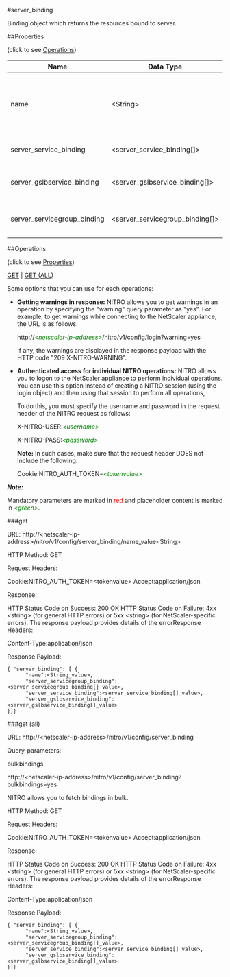 #server_binding

Binding object which returns the resources bound to server.


##Properties 
<span>(click to see [Operations](#operations))</span>


<table><thead><tr><th>Name</th><th> Data Type</th><th> Permissions</th><th>Description</th></tr></thead><tbody><tr><td>name</td><td>&lt;String></td><td>Read-write</td><td>Name of the server for which to display parameters.&lt;br>Minimum length = 1</td><tr><tr><td>server_service_binding</td><td>&lt;server_service_binding[]></td><td>Read-only</td><td>service that can be bound to server.</td><tr><tr><td>server_gslbservice_binding</td><td>&lt;server_gslbservice_binding[]></td><td>Read-only</td><td>gslbservice that can be bound to server.</td><tr><tr><td>server_servicegroup_binding</td><td>&lt;server_servicegroup_binding[]></td><td>Read-only</td><td>servicegroup that can be bound to server.</td><tr></tbody></table>
##Operations 
<span>(click to see [Properties](#properties))</span>


[GET](#get) | [GET (ALL)](#get-(all))


Some options that you can use for each operations:
<ul><li><p><b>Getting warnings in response:</b> NITRO allows you to get warnings in an operation by specifying the "warning" query parameter as "yes". For example, to get warnings while connecting to the NetScaler appliance, the URL is as follows:</p><p>http://<span style="color:green;font-style:italic;">&lt;netscaler-ip-address&gt;</span>/nitro/v1/config/login?warning=yes</p><p>If any, the warnings are displayed in the response payload with the HTTP code "209 X-NITRO-WARNING".</p></li><li><p><b>Authenticated access for individual NITRO operations:</b> NITRO allows you to logon to the NetScaler appliance to perform individual operations. You can use this option instead of creating a NITRO session (using the login object) and then using that session to perform all operations,</p><p>To do this, you must specify the username and password in the request header of the NITRO request as follows:</p><p>X-NITRO-USER:<span style="color:green;font-style:italic;">&lt;username&gt;</span></p><p>X-NITRO-PASS:<span style="color:green;font-style:italic;">&lt;password&gt;</span></p><p><b>Note:</b> In such cases, make sure that the request header DOES not include the following:</p><p>Cookie:NITRO_AUTH_TOKEN=<span style="color:green;font-style:italic;">&lt;tokenvalue&gt;</span></p></li></ul>



***Note:*** 
Mandatory parameters are marked in <span style="color:#FF0000;">red</span> and placeholder content is marked in <span style="color:green;font-style:italic">&lt;green&gt;</span>.

###get



URL: http://&lt;netscaler-ip-address&gt;/nitro/v1/config/server_binding/name_value&lt;String&gt;
HTTP Method: GET
Request Headers:

Cookie:NITRO_AUTH_TOKEN=&lt;tokenvalue&gt;Accept:application/json

Response:
HTTP Status Code on Success: 200 OKHTTP Status Code on Failure: 4xx &lt;string&gt; (for general HTTP errors) or 5xx &lt;string&gt; (for NetScaler-specific errors). The response payload provides details of the errorResponse Headers:

Content-Type:application/json

Response Payload: ```{ "server_binding": [ {      "name":<String_value>,      "server_servicegroup_binding":<server_servicegroup_binding[]_value>,      "server_service_binding":<server_service_binding[]_value>,      "server_gslbservice_binding":<server_gslbservice_binding[]_value>}]}```



###get (all)



URL: http://&lt;netscaler-ip-address&gt;/nitro/v1/config/server_binding
Query-parameters:
bulkbindings
http://&lt;netscaler-ip-address&gt;/nitro/v1/config/server_binding?bulkbindings=yes
NITRO allows you to fetch bindings in bulk.



HTTP Method: GET
Request Headers:

Cookie:NITRO_AUTH_TOKEN=&lt;tokenvalue&gt;Accept:application/json

Response:
HTTP Status Code on Success: 200 OKHTTP Status Code on Failure: 4xx &lt;string&gt; (for general HTTP errors) or 5xx &lt;string&gt; (for NetScaler-specific errors). The response payload provides details of the errorResponse Headers:

Content-Type:application/json

Response Payload: ```{ "server_binding": [ {      "name":<String_value>,      "server_servicegroup_binding":<server_servicegroup_binding[]_value>,      "server_service_binding":<server_service_binding[]_value>,      "server_gslbservice_binding":<server_gslbservice_binding[]_value>}]}```



